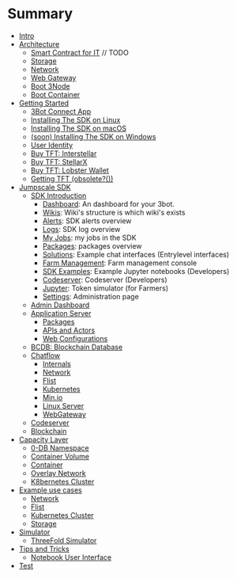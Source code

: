 # Summary

- [Intro](intro/intro.md)
- [Architecture](intro/architecture.md)
    - [Smart Contract for IT](intro/smart_contract.md) // TODO
    - [Storage](intro/architecture_storage.md)
    - [Network](intro/architecture_network.md)
    - [Web Gateway](intro/architecture_webgateway.md)
    - [Boot 3Node](intro/architecture_boot.md)
    - [Boot Container](intro/architecture_flist.md)
- [Getting Started](gettingstarted/gettingstarted.md)
    - [3Bot Connect App](gettingstarted/3bot_connect_app.md)
    - [Installing The SDK on Linux](gettingstarted/sdk_linux.md)
    - [Installing The SDK on macOS](gettingstarted/sdk_macos.md)
    - [(soon) Installing The SDK on Windows](gettingstarted/sdk_windows.md)
    - [User Identity](gettingstarted/identity.md)
    - [Buy TFT: Interstellar](gettingstarted/tft_interstellar.md)
    - [Buy TFT: StellarX](gettingstarted/tft_stellarx.md)
    - [Buy TFT: Lobster Wallet](gettingstarted/tft_lobstr.md)
    - [Getting TFT (obsolete?())](gettingstarted/getting_on_stellar.md)
- [Jumpscale SDK](sdk/README.md)
    - [SDK Introduction](sdk/README.md)
      - [Dashboard](sdk/tab_explanation/dashboard.md):  An dashboard for your 3bot.
      - [Wikis](sdk/tab_explanation/wikis.md): Wiki's structure is which wiki's exists
      - [Alerts](sdk/tab_explanation/alerts.md): SDK alerts overview
      - [Logs](sdk/tab_explanation/logs.md): SDK log overview
      - [My Jobs](sdk/tab_explanation/my_jobs.md): my jobs in the SDK
      - [Packages](sdk/tab_explanation/packages.md): packages overview
      - [Solutions](sdk/tab_explanation/solutions.md): Example chat interfaces (Entrylevel interfaces)
      - [Farm Management](sdk/tab_explanation/farm_management.md): Farm management console
      - [SDK Examples](sdk/tab_explanation/sdk_examples.md): Example Jupyter notebooks (Developers)
      - [Codeserver](sdk/tab_explanation/codeserver.md): Codeserver (Developers)
      - [Jupyter](sdk/tab_explanation/jupyter.md): Token simulator (for Farmers)
      - [Settings](sdk/tab_explanation/settings.md):  Administration page
    - [Admin Dashboard](sdk/admin/README.md)
    - [Application Server](sdk/applicationserver/README.md)
        - [Packages](sdk/applicationserver/packages.md)
        - [APIs and Actors](sdk/applicationserver/actors.md)
        - [Web Configurations](sdk/applicationserver/locations.md)
    - [BCDB: Blockchain Database](sdk/BCDB/README.md)
    - [Chatflow](sdk/chat/intro.md)
        - [Internals](sdk/chat/internals.md)
        - [Network](sdk/chat/solutions/network/README.md)
        - [Flist](sdk/chat/solutions/flist/README.md)
        - [Kubernetes](sdk/chat/solutions/kubernetes/README.md)
        - [Min.io](sdk/chat/solutions/minio/README.md)
        - [Linux Server](sdk/chat/solutions/ubuntu/README.md)
        - [WebGateway](sdk/chat/solutions/webgateway/README.md)
    - [Codeserver](sdk/code/README.md)
    - [Blockchain](sdk/blockchain/README.md)
- [Capacity Layer](capacity_layer/README.md)
    - [0-DB Namespace](capacity_layer/0-DB.md)
    - [Container Volume](capacity_layer/volume.md)
    - [Container](capacity_layer/container.md)
    - [Overlay Network](capacity_layer/network.md)
    - [K8bernetes Cluster](capacity_layer/k8s_cluster.md)
- [Example use cases](examples/README.md)
    - [Network](examples/network/overlay_network.md)
    - [Flist](examples/flist/flist.md)
    - [Kubernetes Cluster](examples/kubernetes_cluster/kubernetes_cluster.md)
    - [Storage](examples/s3_server/s3_storage.md)
- [Simulator](simulator/simulator.md)
    - [ThreeFold Simulator](simulator/threefold_simulator.md)
- [Tips and Tricks](tips_tricks/README.md)
    - [Notebook User Interface](tips_tricks/user_interface.md)
- [Test](test/grid.md)